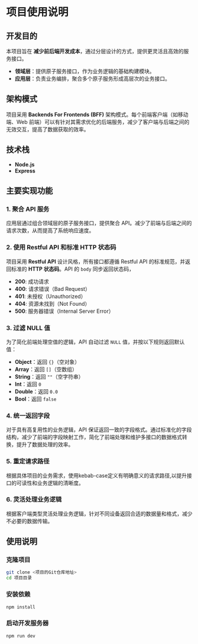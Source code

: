 
# 项目使用说明

## 开发目的

本项目旨在 **减少前后端开发成本**，通过分层设计的方式，提供更灵活且高效的服务接口。

- **领域层**：提供原子服务接口，作为业务逻辑的基础构建模块。
- **应用层**：负责业务编排，聚合多个原子服务形成高层次的业务接口。


## 架构模式

项目采用 **Backends For Frontends (BFF)** 架构模式。每个前端客户端（如移动端、Web 前端）可以有针对其需求优化的后端服务，减少了客户端与后端之间的无效交互，提高了数据获取的效率。

## 技术栈

- **Node.js**
- **Express**

## 主要实现功能

### 1. 聚合 API 服务

应用层通过组合领域层的原子服务接口，提供聚合 API。减少了前端与后端之间的请求次数，从而提高了系统响应速度。

### 2. 使用 Restful API 和标准 HTTP 状态码

项目采用 **Restful API** 设计风格，所有接口都遵循 Restful API 的标准规范，并返回标准的 **HTTP 状态码**。API 的 `body` 同步返回状态码，

- **200**: 成功请求
- **400**: 请求错误（Bad Request）
- **401**: 未授权（Unauthorized）
- **404**: 资源未找到（Not Found）
- **500**: 服务器错误（Internal Server Error）

### 3. 过滤 NULL 值

为了简化前端处理空值的逻辑，API 自动过滤 `NULL` 值，并按以下规则返回默认值：
- **Object**：返回 `{}`（空对象）
- **Array**：返回 `[]`（空数组）
- **String**：返回 `""`（空字符串）
- **Int**：返回 `0`
- **Double**：返回 `0.0`
- **Bool**：返回 `false`


### 4. 统一返回字段

对于具有高复用性的业务逻辑，API 保证返回一致的字段格式。通过标准化的字段结构，减少了前端的字段映射工作，简化了前端处理和维护多接口的数据格式转换，提升了数据处理的效率。

### 5. 重定请求路径
根据具体项目的业务需求，使用kebab-case定义有明确意义的请求路径,以提升接口的可读性和业务逻辑的清晰度。

### 6. 灵活处理业务逻辑
根据客户端类型灵活处理业务逻辑，针对不同设备返回合适的数据量和格式，减少不必要的数据传输。

## 使用说明

### 克隆项目
```bash
git clone <项目的Git仓库地址>
cd 项目目录
```

### 安装依赖
```bash
npm install
```

### 启动开发服务器
```bash
npm run dev
```


